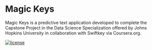 # Magic Keys #

Magic Keys is a predictive text application developed to complete the Capstone Project in the Data Science Specialization offered by Johns Hopkins University in collaboration with Swiftkey via Coursera.org.

[![license](https://img.shields.io/github/license/mashape/apistatus.svg?maxAge=2592000)](https://github.com/AntonioSerrano/Magic-Keys-a-predictive-text-application/blob/master/LICENSE.txt)
